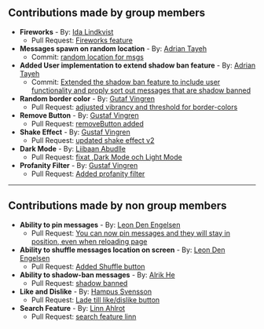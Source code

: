 ## Contributions made by group members
* **Fireworks** - By: [Ida Lindkvist](https://github.com/MetalMuffin)
    * Pull Request: [Fireworks feature](https://github.com/AdrianTayeh/fe24-versionshantering-gritsquare-grupp2/pull/11)
* **Messages spawn on random location** - By: [Adrian Tayeh](https://github.com/AdrianTayeh)
    * Commit: [random location for msgs](https://github.com/AdrianTayeh/fe24-versionshantering-gritsquare-grupp2/commit/af89d669b1d0ce74bf8fb9783e4dba9570c23154)
* **Added User implementation to extend shadow ban feature** - By: [Adrian Tayeh](https://github.com/AdrianTayeh)
    * Commit: [Extended the shadow ban feature to include user functionality and proply sort out messages that are shadow banned](https://github.com/AdrianTayeh/fe24-versionshantering-gritsquare-grupp2/commit/3d8542211fffb6e9fec340af89bdca621a08dd73)
* **Random border color** - By: [Gutaf Vingren](https://github.com/Sparven0)
    * Pull Request: [adjusted vibrancy and threshold for border-colors](https://github.com/AdrianTayeh/fe24-versionshantering-gritsquare-grupp2/pull/11)
* **Remove Button** - By: [Gustaf Vingren](https://github.com/Sparven0)
    * Pull Request: [removeButton added](https://github.com/AdrianTayeh/fe24-versionshantering-gritsquare-grupp2/pull/7)
* **Shake Effect** - By: [Gustaf Vingren](https://github.com/Sparven0)
    * Pull Request: [updated shake effect v2](https://github.com/AdrianTayeh/fe24-versionshantering-gritsquare-grupp2/pull/10)
* **Dark Mode** - By: [Liibaan Abudlle](https://github.com/Azralii)
    * Pull Request: [fixat ,Dark Mode och Light Mode](https://github.com/AdrianTayeh/fe24-versionshantering-gritsquare-grupp2/pull/13)
* **Profanity Filter** - By: [Gustaf Vingren](https://github.com/Sparven0)
    * Pull Request: [Added profanity filter](https://github.com/AdrianTayeh/fe24-versionshantering-gritsquare-grupp2/pull/15)
---
## Contributions made by non group members
* **Ability to pin messages** - By: [Leon Den Engelsen](https://github.com/leondenengelsen)
    * Pull Request: [You can now pin messages and they will stay in position, even when reloading page](https://github.com/AdrianTayeh/fe24-versionshantering-gritsquare-grupp2/pull/20)
* **Ability to shuffle messages location on screen** - By: [Leon Den Engelsen](https://github.com/leondenengelsen)
    * Pull Request: [Added Shuffle button](https://github.com/AdrianTayeh/fe24-versionshantering-gritsquare-grupp2/pull/17)
* **Ability to shadow-ban messages** - By: [Alrik He](https://github.com/Timearchitect)
    * Pull Request: [shadow banned](https://github.com/AdrianTayeh/fe24-versionshantering-gritsquare-grupp2/pull/8)
* **Like and Dislike** - By: [Hampus Svensson](https://github.com/Hampeeeeeee)
    * Pull Request: [Lade till like/dislike button](https://github.com/AdrianTayeh/fe24-versionshantering-gritsquare-grupp2/pull/23)
* **Search Feature** - By: [Linn Ahlrot](https://github.com/munchkin870411)
    * Pull Request: [search feature linn](https://github.com/AdrianTayeh/fe24-versionshantering-gritsquare-grupp2/pull/24)